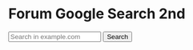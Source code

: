 # Forum Google Search 2nd
<form action="https://www.google.com/search" class="searchform" method="get" name="searchform" target="_blank">
<input name="sitesearch" type="hidden" value="nwchemgit.github.io/Special_AWCforum">
<input autocomplete="on" class="form-control search" name="q" placeholder="Search in example.com" required="required"  type="text">
<button class="button" type="submit">Search</button>
</form>